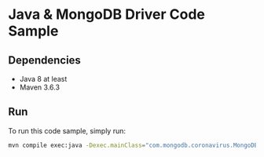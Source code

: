 # Java & MongoDB Driver Code Sample

## Dependencies

- Java 8 at least
- Maven 3.6.3


## Run

To run this code sample, simply run: 

```sh
mvn compile exec:java -Dexec.mainClass="com.mongodb.coronavirus.MongoDB"
```